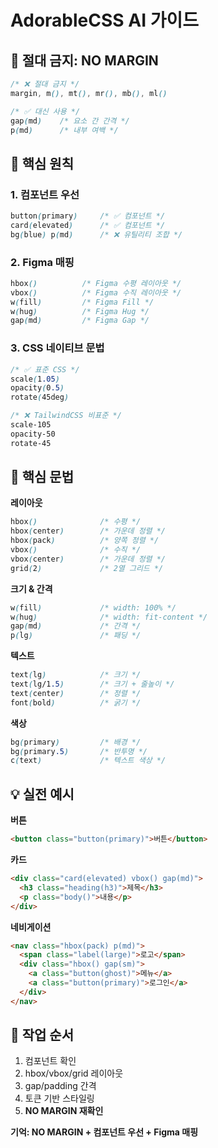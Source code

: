 # AdorableCSS AI 가이드

## 🚫 절대 금지: NO MARGIN
```css
/* ❌ 절대 금지 */
margin, m(), mt(), mr(), mb(), ml()

/* ✅ 대신 사용 */
gap(md)    /* 요소 간 간격 */
p(md)      /* 내부 여백 */
```

## 📝 핵심 원칙

### 1. 컴포넌트 우선
```css
button(primary)     /* ✅ 컴포넌트 */
card(elevated)      /* ✅ 컴포넌트 */
bg(blue) p(md)      /* ❌ 유틸리티 조합 */
```

### 2. Figma 매핑
```css
hbox()          /* Figma 수평 레이아웃 */
vbox()          /* Figma 수직 레이아웃 */
w(fill)         /* Figma Fill */
w(hug)          /* Figma Hug */
gap(md)         /* Figma Gap */
```

### 3. CSS 네이티브 문법
```css
/* ✅ 표준 CSS */
scale(1.05)
opacity(0.5)
rotate(45deg)

/* ❌ TailwindCSS 비표준 */
scale-105
opacity-50
rotate-45
```

## 🎯 핵심 문법

**레이아웃**
```css
hbox()              /* 수평 */
hbox(center)        /* 가운데 정렬 */
hbox(pack)          /* 양쪽 정렬 */
vbox()              /* 수직 */
vbox(center)        /* 가운데 정렬 */
grid(2)             /* 2열 그리드 */
```

**크기 & 간격**
```css
w(fill)             /* width: 100% */
w(hug)              /* width: fit-content */
gap(md)             /* 간격 */
p(lg)               /* 패딩 */
```

**텍스트**
```css
text(lg)            /* 크기 */
text(lg/1.5)        /* 크기 + 줄높이 */
text(center)        /* 정렬 */
font(bold)          /* 굵기 */
```

**색상**
```css
bg(primary)         /* 배경 */
bg(primary.5)       /* 반투명 */
c(text)             /* 텍스트 색상 */
```

## 💡 실전 예시

**버튼**
```html
<button class="button(primary)">버튼</button>
```

**카드**
```html
<div class="card(elevated) vbox() gap(md)">
  <h3 class="heading(h3)">제목</h3>
  <p class="body()">내용</p>
</div>
```

**네비게이션**
```html
<nav class="hbox(pack) p(md)">
  <span class="label(large)">로고</span>
  <div class="hbox() gap(sm)">
    <a class="button(ghost)">메뉴</a>
    <a class="button(primary)">로그인</a>
  </div>
</nav>
```

## 🔧 작업 순서
1. 컴포넌트 확인
2. hbox/vbox/grid 레이아웃 
3. gap/padding 간격
4. 토큰 기반 스타일링
5. **NO MARGIN 재확인**

**기억: NO MARGIN + 컴포넌트 우선 + Figma 매핑**